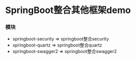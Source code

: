 # SpringBoot整合其他框架demo
### 模块
- springboot-security => springboot整合security
- springboot-quartz => springboot整合quartz  
- springboot-swagger2 => springboot整合swagger2

